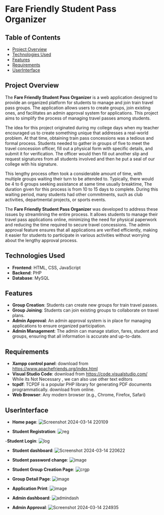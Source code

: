 # Fare Friendly Student Pass Organizer

## Table of Contents
- [Project Overview](#project-overview)
- [Technologies Used](#technologies-used)
- [Features](#features)
- [Requirements](#requirements)
- [UserInterface](#UserInterface)

## Project Overview
The **Fare Friendly Student Pass Organizer** is a web application designed to provide an organized platform for students to manage and join train travel pass groups. The application allows users to create groups, join existing ones, and facilitates an admin approval system for applications. This project aims to simplify the process of managing travel passes among students.

The idea for this project originated during my college days when my teacher encouraged us to create something unique that addresses a real-world problem. At that time, obtaining train pass concessions was a tedious and formal process. Students needed to gather in groups of five to meet the travel concession officer, fill out a physical form with specific details, and submit it for verification. The officer would then fill out another slip and request signatures from all students involved and then he put a seal of our college with his signature.

This lengthy process often took a considerable amount of time, with multiple groups waiting their turn to be attended to. Typically, there would be 4 to 6 groups seeking assistance at same time usually breaktime, The duration given for this process is from 10 to 15 days to complete. During this waiting period, many students had other commitments, such as club activities, departmental projects, or sports events.

The **Fare Friendly Student Pass Organizer** was developed to address these issues by streamlining the entire process. It allows students to manage their travel pass applications online, minimizing the need for physical paperwork and reducing the time required to secure travel concessions. The admin approval feature ensures that all applications are verified efficiently, making it easier for students to participate in various activities without worrying about the lengthy approval process.

## Technologies Used
- **Frontend**: HTML, CSS, JavaScript
- **Backend**: PHP
- **Database**: MySQL

## Features
- **Group Creation**: Students can create new groups for train travel passes.
- **Group Joining**: Students can join existing groups to collaborate on travel plans.
- **Admin Approval**: An admin approval system is in place for managing applications to ensure organized participation.
- **Admin Management**: The admin can manage station, fares, student and groups, ensuring that all information is accurate and up-to-date.

## Requirements 
- **Xampp control panel**: download from https://www.apachefriends.org/index.html
- **Visual Studio Code**: download from https://code.visualstudio.com/ While its Not Necessary , we can also use other text editors
- **tcpdf**: TCPDF is a popular PHP library for generating PDF documents programmatically. download from online.
- **Web Browser**: Any modern browser (e.g., Chrome, Firefox, Safari)
## UserInterface
- **Home page**:
![Screenshot 2024-03-14 220109](https://github.com/user-attachments/assets/6b019ff6-413e-43a6-98c0-a55aa34010a1)

- **Student Registration**:
![reg](https://github.com/user-attachments/assets/378806d6-8384-4387-b111-45aeaa63dfa5)

-**Student Login**:
![log](https://github.com/user-attachments/assets/01c53273-70b1-47c4-b5e5-673e297183e6)
- **Student dashboard**:
![Screenshot 2024-03-14 220622](https://github.com/user-attachments/assets/3aa8cc0a-42e4-45b9-93cb-8459df4dd8c2)
- **Student password change**:
![image](https://github.com/user-attachments/assets/d3f9293e-6d58-482b-8919-0f447baff154)

- **Student Group Creation Page**:
![crgp](https://github.com/user-attachments/assets/6a014eb8-2a15-40e1-88a9-55fbc1a20b5e)

- **Group Detail Page**:
![image](https://github.com/user-attachments/assets/0a3feff1-9f0e-4dfe-b591-1baf4cf9039b)

- **Application Print**:
![image](https://github.com/user-attachments/assets/1fc5db31-400e-407c-8b83-77dfbf0c4131)


- **Admin dashboard**:
![admindash](https://github.com/user-attachments/assets/fb74b1ea-48df-42e7-8539-ee7e1092af04)

- **Admin Approval**:
![Screenshot 2024-03-14 224935](https://github.com/user-attachments/assets/610c5373-22a4-4a51-b5e0-c668030d8317)





